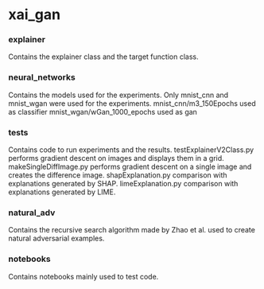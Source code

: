 # xai_gan
### explainer
Contains the explainer class and the target function class.
### neural_networks
Contains the models used for the experiments. Only mnist_cnn and mnist_wgan were used for the experiments.
mnist_cnn/m3_150Epochs used as classifier
mnist_wgan/wGan_1000_epochs used as gan
### tests
Contains code to run experiments and the results.
testExplainerV2Class.py performs gradient descent on images and displays them in a grid.
makeSingleDiffImage.py performs gradient descent on a single image and creates the difference image.
shapExplanation.py comparison with explanations generated by SHAP.
limeExplanation.py comparison with explanations generated by LIME.
### natural_adv
Contains the recursive search algorithm made by Zhao et al. used to create natural adversarial examples.
### notebooks
Contains notebooks mainly used to test code.

